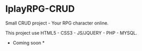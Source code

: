 IplayRPG-CRUD
=============

Small CRUD project - Your RPG character online.

This project use HTML5 - CSS3 - JS/JQUERY - PHP - MYSQL.


* Coming soon *
